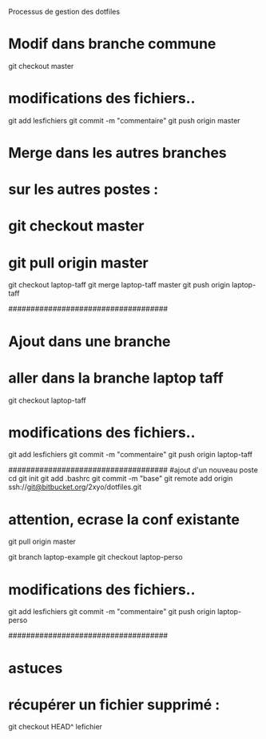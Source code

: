 Processus de gestion des dotfiles


# Modif dans branche commune
git checkout master
# modifications des fichiers..
git add lesfichiers
git commit -m "commentaire"
git push origin master

# Merge dans les autres branches 
# sur les autres postes :
# git checkout  master
# git pull origin master

git checkout laptop-taff 
git merge laptop-taff master
git push origin laptop-taff 

####################################
# Ajout dans une branche
# aller dans la branche laptop taff
git checkout laptop-taff 

# modifications des fichiers..
git add lesfichiers
git commit -m "commentaire"
git push origin laptop-taff



####################################
#ajout d'un nouveau poste
cd
git init
git add .bashrc
git commit -m "base"
git remote add origin ssh://git@bitbucket.org/2xyo/dotfiles.git
# attention, ecrase la conf existante
git pull origin master

git branch laptop-example
git checkout laptop-perso
# modifications des fichiers..
git add lesfichiers
git commit -m "commentaire"
git push origin laptop-perso

####################################
# astuces 

# récupérer un fichier supprimé :
git checkout HEAD^ lefichier
